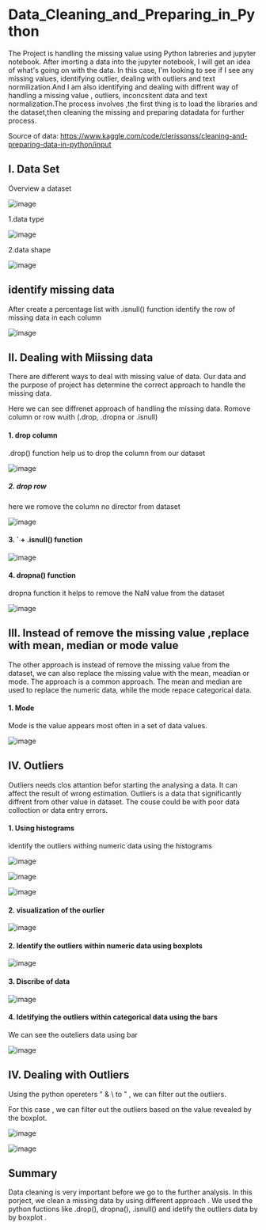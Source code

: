 # Data_Cleaning_and_Preparing_in_Python


The Project is handling the missing value using Python labreries and jupyter notebook. After imorting a data into the jupyter notebook, I will  get an idea of what's going on with the data. In this case, I'm looking to see if I see any missing values, identifying outlier, dealing with outliers and text normilization.And I am also identifying and dealing with  diffrent way of handling a missing value , outliers, inconcsitent data and text normalization.The process involves ,the first thing is to load the libraries and the dataset,then cleaning the missing and preparing datadata for further process.

Source of data: https://www.kaggle.com/code/clerissonss/cleaning-and-preparing-data-in-python/input


## I. Data Set

 Overview a dataset

![image](https://user-images.githubusercontent.com/80365882/233487254-57f526dd-5c2a-4623-b222-d3579005f9e6.png)

1.data type

![image](https://user-images.githubusercontent.com/80365882/233487306-0ed802e6-e829-431c-aeb9-b018c9c147ad.png)

2.data shape

![image](https://user-images.githubusercontent.com/80365882/233487367-b11d5276-c4f5-403c-8e9b-b06afb6215b1.png)

## identify missing data

After create a percentage list with .isnull() function identify the row of missing data in each column

![image](https://user-images.githubusercontent.com/80365882/233488298-548cd635-d9de-4f5a-a165-4503f10796b4.png)


## II. Dealing with Miissing data

There are different ways to deal with missing value of data. Our data and the purpose of project has determine the correct approach to handle the missing data. 

Here we can see diffrenet approach of handling the missing data. Romove column or row wuith (.drop, .dropna or .isnull)

#### 1.  drop column

.drop() function help us to drop the column from our dataset

![image](https://user-images.githubusercontent.com/80365882/233489491-f0930512-f67e-40fb-aa76-f72be42c51a3.png)

##### 2. drop row

here we romove the column no director from dataset

![image](https://user-images.githubusercontent.com/80365882/233490360-9762f777-2208-4be0-bf8e-2b472a7cbdfe.png)

#### 3. ` + .isnull() function

![image](https://user-images.githubusercontent.com/80365882/233490759-f3582b6d-a547-497b-9e1c-7ccfeb33e86f.png)

#### 4. dropna() function

dropna function it helps to remove the NaN value from the dataset

![image](https://user-images.githubusercontent.com/80365882/233490971-461bf3ee-a3aa-4c12-9dd6-613ba6d3a314.png)

## III. Instead of remove the missing value ,replace with mean, median or mode value

The other approach is instead of remove the missing value from the dataset, we can also replace the missing value with the mean, meadian or mode. The approach is a common approach. The mean and median are used to replace the numeric data, while the mode repace categorical data.

#### 1. Mode

Mode is the value appears most often in a set of data values.

![image](https://user-images.githubusercontent.com/80365882/233492280-43fdf5ca-c684-4410-a9ed-5e083aaf3142.png)
## IV. Outliers

Outliers needs clos attantion befor starting the analysing a data. It can affect the result of wrong estimation. Outliers is a data that significantly diffrent from other value in dataset. The couse could be with poor data colloction or data entry errors.

#### 1. Using histograms

identify the outliers withing numeric data using the histograms

![image](https://user-images.githubusercontent.com/80365882/233493214-37fafa29-7b26-4664-ae93-1c269c3d5d2f.png)


![image](https://user-images.githubusercontent.com/80365882/233493321-31280829-f85c-47b4-97d2-ec7be4f7f360.png)

![image](https://user-images.githubusercontent.com/80365882/233493677-272f3b37-bc6f-44c8-88ce-62e7eddae39a.png)


#### 2. visualization of the ourlier 

![image](https://user-images.githubusercontent.com/80365882/233493872-9b310673-7110-4fa7-b5c3-6c7761d4b528.png)

#### 2. Identify the outliers within numeric data using boxplots


![image](https://user-images.githubusercontent.com/80365882/233493928-1786e1c1-06ef-4a9f-9ba7-08b60bbfa55d.png)


#### 3. Discribe of data

![image](https://user-images.githubusercontent.com/80365882/233494279-70cad1b5-d9e0-4175-a6dd-90ddc505dbe5.png)

#### 4. Idetifying the outliers within categorical data using the bars

We can see the outeliers data using bar

![image](https://user-images.githubusercontent.com/80365882/233494806-b5c3aa01-fda3-4d49-9c83-1bd8b552d428.png)

## IV. Dealing with Outliers

Using the python opereters " & \ to " , we can filter out the outliers.

For this case , we can filter out the outliers based on the value revealed by the boxplot.

![image](https://user-images.githubusercontent.com/80365882/233495359-bf948896-9be8-4567-aafd-29b449115d54.png)


![image](https://user-images.githubusercontent.com/80365882/233495392-df64fdb0-d00c-4591-aa6a-c79844d50bf4.png)


## Summary

Data cleaning is very important before we go to the further analysis. In this porject, we clean a missing data by using different approach . We used the python fuctions like .drop(), dropna(), .isnull() and idetify the outliers data by by boxplot . 



